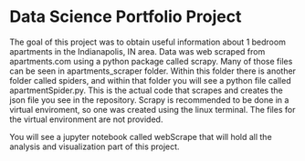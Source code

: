 # Data Science Portfolio Project
The goal of this project was to obtain useful information about 1 bedroom apartments in the Indianapolis, IN area. Data was web scraped from apartments.com using a python package called scrapy. Many of those files can be seen in apartments_scraper folder. Within this folder there is another folder called spiders, and within that folder you will see a python file called apartmentSpider.py. This is the actual code that scrapes and creates the json file you see in the repository. Scrapy is recommended to be done in a virtual enviroment, so one was created using the linux terminal. The files for the virtual environment are not provided. 

You will see a jupyter notebook called webScrape that will hold all the analysis and visualization part of this project.
